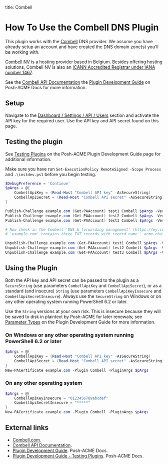 title: Combell

# How To Use the Combell DNS Plugin

This plugin works with the [Combell][1] DNS provider. We assume you have already setup an account and have created the
DNS domain zone(s) you'll be working with.

[Combell NV][1] is a hosting provider based in Belgium. Besides offering hosting solutions, Combell NV is also an 
[ICANN Accredited Registrar under IANA number 1467](https://www.icann.org/en/accredited-registrars?sort-direction=asc&sort-param=name&page=1&iana-number=1467&country=Belgium).

See the [Combell API Documentation][2] the [Plugin Development Guide][3] on Posh-ACME Docs for more information.

## Setup

Navigate to the [Dashboard / Settings / API / Users](https://my.combell.com/en/settings/api/users) section and activate
the API key for the required user. Use the API key and API secret found on this page.

## Testing the plugin

See [Testing Plugins][4] on the Posh-ACME Plugin Development Guide page for additional information.

Make sure you have run `Set-ExecutionPolicy RemoteSigned -Scope Process` and `.\instdev.ps1` before you begin testing.

``` powershell
$DebugPreference = 'Continue'
$pArgs = @{
    CombellApiKey = (Read-Host "Combell API key" -AsSecureString)
    CombellApiSecret = (Read-Host "Combell API secret" -AsSecureString)
}

Publish-Challenge example.com (Get-PAAccount) test1 Combell $pArgs -Verbose
Publish-Challenge example.com (Get-PAAccount) test2 Combell $pArgs -Verbose
Publish-Challenge example.com (Get-PAAccount) test3 Combell $pArgs -Verbose

# Now check in the Combell 'DNS & forwarding management' (https://my.combell.com/en/product/dns) portal whether domain
# 'example.com' contains three TXT records with record name '_acme-challenge', each one with a unique content string.

Unpublish-Challenge example.com (Get-PAAccount) test1 Combell $pArgs -Verbose
Unpublish-Challenge example.com (Get-PAAccount) test2 Combell $pArgs -Verbose
Unpublish-Challenge example.com (Get-PAAccount) test3 Combell $pArgs -Verbose
```

## Using the Plugin

Both the API key and API secret can be passed to the plugin as a `SecureString` (use parameters `CombellApiKey` and 
`CombellApiSecret`), or as a standard (and insecure) `String` (use parameters `CombellApiKeyInsecure` and
`CombellApiSecretInsecure`). Always use the `SecureString` on Windows or on any other operating system running
PowerShell 6.2 or later.

Use the `String` versions at your own risk. This is insecure because they will be saved to disk in plaintext by
Posh-ACME for later renewals; see [Parameter Types](https://poshac.me/docs/v4/Plugins/Plugin-Development-Guide/#parameter-types)
on the Plugin Development Guide for more information.

### On Windows or any other operating system running PowerShell 6.2 or later

``` powershell
$pArgs = @{
    CombellApiKey = (Read-Host "Combell API key" -AsSecureString)
    CombellApiSecret = (Read-Host "Combell API secret" -AsSecureString)
}
New-PACertificate example.com -Plugin Combell -PluginArgs $pArgs
```

### On any other operating system

``` powershell
$pArgs = @{
    CombellApiKeyInsecure = "0123456789abcdef"
    CombellApiSecretInsecure = "*****"
}
New-PACertificate example.com -Plugin Combell -PluginArgs $pArgs
```

## External links

- [Combell.com][1].
- [Combell API Documentation][2].
- [Plugin Development Guide][3]. Posh-ACME Docs.
- [Plugin Development Guide - Testing Plugins][4]. Posh-ACME Docs.

[1]: https://www.combell.com/
[2]: https://api.combell.com/v2/documentation
[3]: https://poshac.me/docs/v4/Plugins/Plugin-Development-Guide/
[4]: https://poshac.me/docs/v4/Plugins/Plugin-Development-Guide/#testing-plugins
